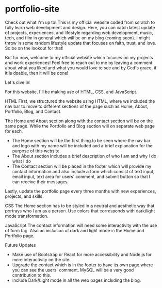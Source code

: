 # portfolio-site
Check out what I'm up to!
This is my official website coded from scratch to fully learn web development and design. 
Here, you can catch latest update of projects, experiences, and lifestyle regarding web development,
music, tech, and film in general which will be on my blog (coming soon). I might throw in some random lifestyle update that focuses on faith, trust, and love. So be on the lookout for that!

But for now, welcome to my official website which focuses on my projects and work experiences! Feel free to reach out to me by leaving a comment about what you liked and what you would love to see and by God's grace, if it is doable, then it will be done!



Let's dive in!

For this website, I'll be making use of HTML, CSS, and JavaScript.

HTML
First, we structured the website using HTML, where we included the nav bar to move to different sections
of the page such as Home, About, Portfolio, Blog, and Contact.

The Home and About section along with the contact section will be on the same page. While the Portfolio and Blog section will on separate web page for each. 

- The Home section will be the first thing to be seen where the nav bar and logo with my name will be included and a brief explanation for the purpose of this website.
- The About section includes a brief description of who I am and why I do what I do
- The Contact section will be placed in the footer which will provide my contact information and also include a form which consist of text input, email input, text area for users' comment, and submit button so that I can receive their messages.

Lastly, update the portfolio page every three months with new experiences, projects, and skills.

CSS
The Home section has to be styled in a neutral and aesthetic way that portrays who I am as a person. 
Use colors that corresponds with dark/light mode transformation.


JavaScript
The contact information will need some interactivity with the use of form tag.
Also an inclusion of dark and light mode in the Home and Portfolio page. 






Future Updates

- Make use of Bootstrap or React for more accessibility and Node.js for more interactivity on the site.
- Upgrade the contact which is in the footer to have its own page where you can see the users' comment. MySQL will be a very good contribution to this.
- Include Dark/Light mode in all the web pages including the blog.